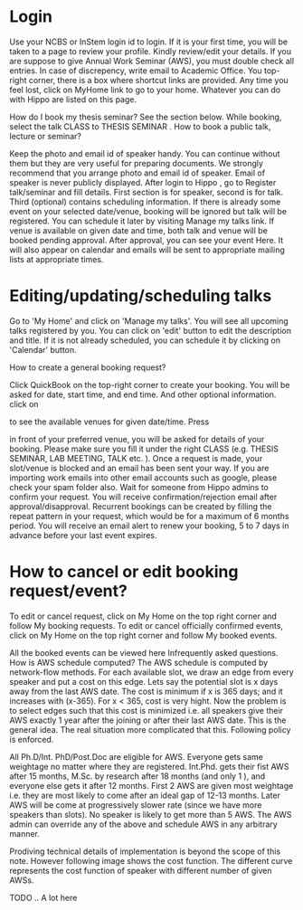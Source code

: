 # Login

Use your NCBS or InStem login id to login. If it is your first time, you will be taken to a page to review your profile. Kindly review/edit your details. If you are suppose to give Annual Work Seminar (AWS), you must double check all entries. In case of discrepency, write email to Academic Office.
You top-right corner, there is a box where shortcut links are provided. Any time you feel lost, click on MyHome link to go to your home. Whatever you can do with Hippo are listed on this page.

How do I book my thesis seminar?
See the section below. While booking, select the talk CLASS to THESIS SEMINAR .
How to book a public talk, lecture or seminar?

Keep the photo and email id of speaker handy. You can continue without them but they are very useful for preparing documents. We strongly recommend that you arrange photo and email id of speaker. Email of speaker is never publicly displayed.
After login to Hippo , go to Register talk/seminar and fill details. First section is for speaker, second is for talk. Third (optional) contains scheduling information. If there is already some event on your selected date/venue, booking will be ignored but talk will be registered. You can schedule it later by visiting Manage my talks link.
If venue is available on given date and time, both talk and venue will be booked pending approval. After approval, you can see your event Here. It will also appear on calendar and emails will be sent to appropriate mailing lists at appropriate times.

# Editing/updating/scheduling talks

Go to 'My Home' and click on 'Manage my talks'. You will see all upcoming talks registered by you. You can click on 'edit' button to edit the description and title.
If it is not already scheduled, you can schedule it by clicking on 'Calendar' button.

How to create a general booking request?

Click QuickBook on the top-right corner to create your booking.
You will be asked for date, start time, and end time. And other optional information. click on

to see the available venues for given date/time.
Press

in front of your preferred venue, you will be asked for details of your booking. Please make sure you fill it under the right CLASS (e.g. THESIS SEMINAR, LAB MEETING, TALK etc. ).
Once a request is made, your slot/venue is blocked and an email has been sent your way. If you are importing work emails into other email accounts such as google, please check your spam folder also.
Wait for someone from Hippo admins to confirm your request. You will receive confirmation/rejection email after approval/disapproval.
Recurrent bookings can be created by filling the repeat pattern in your request, which would be for a maximum of 6 months period. You will receive an email alert to renew your booking, 5 to 7 days in advance before your last event expires.

# How to cancel or edit booking request/event?

To edit or cancel request, click on My Home on the top right corner and follow My booking requests.
To edit or cancel officially confirmed events, click on My Home on the top right corner and follow My booked events.

All the booked events can be viewed here
Infrequently asked questions.
How is AWS schedule computed?
The AWS schedule is computed by network-flow methods. For each available slot, we draw an edge from every speaker and put a cost on this edge. Lets say the potential slot is x days away from the last AWS date. The cost is minimum if x is 365 days; and it increases with (x-365). For x < 365, cost is very hight. Now the problem is to select edges such that this cost is minimized i.e. all speakers give their AWS exactly 1 year after the joining or after their last AWS date. This is the general idea. The real situation more complicated that this. Following policy is enforced.

All Ph.D/Int. PhD/Post.Doc are eligible for AWS. Everyone gets same weightage no matter where they are registered.
Int.Phd. gets their fist AWS after 15 months, M.Sc. by research after 18 months (and only 1 ), and everyone else gets it after 12 months.
First 2 AWS are given most weightage i.e. they are most likely to come after an ideal gap of 12-13 months. Later AWS will be come at progressively slower rate (since we have more speakers than slots).
No speaker is likely to get more than 5 AWS.
The AWS admin can override any of the above and schedule AWS in any arbitrary manner.

Prodiving technical details of implementation is beyond the scope of this note. However following image shows the cost function. The different curve represents the cost function of speaker with different number of given AWSs.

TODO .. A lot here
